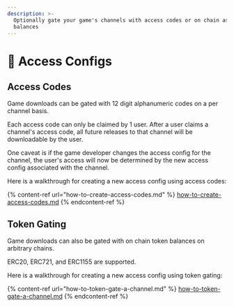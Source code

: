 ```yaml
---
description: >-
  Optionally gate your game's channels with access codes or on chain asset
  balances
---
```


# 🔑 Access Configs

## Access Codes

Game downloads can be gated with 12 digit alphanumeric codes on a per channel basis.&#x20;

Each access code can only be claimed by 1 user. After a user claims a channel's access code, all future releases to that channel will be downloadable by the user.&#x20;

One caveat is if the game developer changes the access config for the channel, the user's access will now be determined by the new access config associated with the channel.

Here is a walkthrough for creating a new access config using access codes:

{% content-ref url="how-to-create-access-codes.md" %}
[how-to-create-access-codes.md](how-to-create-access-codes.md)
{% endcontent-ref %}

## Token Gating

Game downloads can also be gated with on chain token balances on arbitrary chains.

ERC20, ERC721, and ERC1155 are supported.

Here is a walkthrough for creating a new access config using token gating:

{% content-ref url="how-to-token-gate-a-channel.md" %}
[how-to-token-gate-a-channel.md](how-to-token-gate-a-channel.md)
{% endcontent-ref %}
